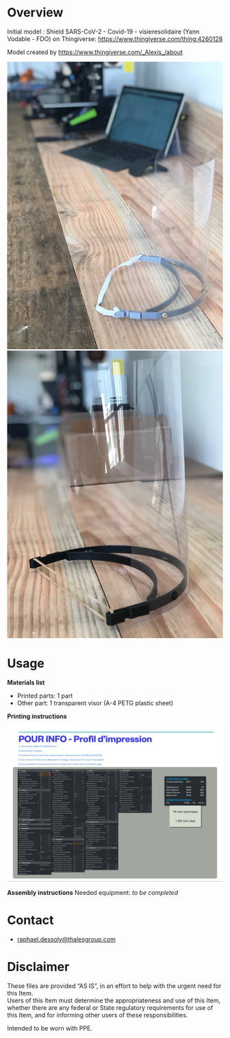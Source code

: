 # Overview
Initial model : Shield SARS-CoV-2 - Covid-19 - visieresolidaire (Yann Vodable - FDO) on Thingiverse: https://www.thingiverse.com/thing:4260128

Model created by https://www.thingiverse.com/_Alexis_/about

![result1](images/result1.jpg)
![result2](images/result2.jpg)

# Usage

**Materials list**

* Printed parts: 1 part
* Other part: 1 transparent visor (A-4 PETG plastic sheet)

**Printing instructions**
![printingProfile](images/printingProfile.jpg)

**Assembly instructions**
Needed equipment: *to be completed*

# Contact
* raphael.dessoly@thalesgroup.com

# Disclaimer
These files are provided “AS IS”, in an effort to help with the urgent need for this Item.  
Users of this Item must determine the appropriateness and use of this Item, whether there are any federal or State regulatory requirements for use of this Item, and for informing other users of these responsibilities.

Intended to be worn with PPE.
